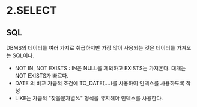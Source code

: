# 2.SELECT

## SQL

DBMS의 데이터를 여러 가지로 취급하지만 가장 많이 사용되는 것은 데이터를 가져오는 SQL이다.

* NOT IN,  NOT EXISTS :  IN은 NULL을 제외하고 EXISTS는 가져온다.  대개는 NOT EXISTS가 빠르다.
* DATE 의 비교 가급적 조건에 TO\_DATE\(....\)를  사용하여 인덱스를 사용하도록 작성
* LIKE는 가급적  "찾을문자열%" 형식을 유지해야 인덱스를 사용한다.





